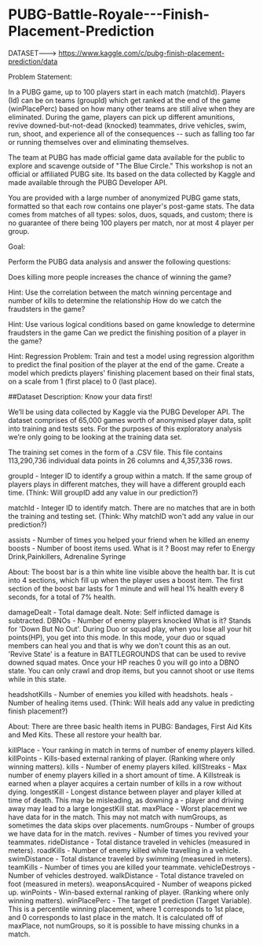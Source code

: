 # PUBG-Battle-Royale---Finish-Placement-Prediction


DATASET--->  https://www.kaggle.com/c/pubg-finish-placement-prediction/data


Problem Statement:

In a PUBG game, up to 100 players start in each match (matchId). Players (Id) can be on teams (groupId) which get ranked at the end of the game (winPlacePerc) based on how many other teams are still alive when they are eliminated. During the game, players can pick up different amunitions, revive downed-but-not-dead (knocked) teammates, drive vehicles, swim, run, shoot, and experience all of the consequences -- such as falling too far or running themselves over and eliminating themselves.

The team at PUBG has made official game data available for the public to explore and scavenge outside of "The Blue Circle." This workshop is not an official or affiliated PUBG site. Its based on the data collected by Kaggle and made available through the PUBG Developer API.

You are provided with a large number of anonymized PUBG game stats, formatted so that each row contains one player's post-game stats. The data comes from matches of all types: solos, duos, squads, and custom; there is no guarantee of there being 100 players per match, nor at most 4 player per group.

Goal:

Perform the PUBG data analysis and answer the following questions:

Does killing more people increases the chance of winning the game?

Hint: Use the correlation between the match winning percentage and number of kills to determine the relationship
How do we catch the fraudsters in the game?

Hint: Use various logical conditions based on game knowledge to determine fraudsters in the game
Can we predict the finishing position of a player in the game?

Hint: Regression Problem: Train and test a model using regression algorithm to predict the final position of the player at the end of the game. Create a model which predicts players' finishing placement based on their final stats, on a scale from 1 (first place) to 0 (last place).

##Dataset Description: Know your data first!

We’ll be using data collected by Kaggle via the PUBG Developer API. The dataset comprises of 65,000 games worth of anonymised player data, split into training and tests sets. For the purposes of this exploratory analysis we’re only going to be looking at the training data set.

The training set comes in the form of a .CSV file. This file contains 113,290,736 individual data points in 26 columns and 4,357,336 rows.

groupId - Integer ID to identify a group within a match. If the same group of players plays in different matches, they will have a different groupId each time.
(Think: Will groupID add any value in our prediction?)

matchId - Integer ID to identify match. There are no matches that are in both the training and testing set.
(Think: Why matchID won't add any value in our prediction?)

assists - Number of times you helped your friend when he killed an enemy
boosts - Number of boost items used.
What is it ? Boost may refer to Energy Drink,Painkillers, Adrenaline Syringe

About: The boost bar is a thin white line visible above the health bar. It is cut into 4 sections, which fill up when the player uses a boost item. The first section of the boost bar lasts for 1 minute and will heal 1% health every 8 seconds, for a total of 7% health.

damageDealt - Total damage dealt. Note: Self inflicted damage is subtracted.
DBNOs - Number of enemy players knocked
What is it? Stands for 'Down But No Out'. During Duo or squad play, when you lose all your hit points(HP), you get into this mode. In this mode, your duo or squad members can heal you and that is why we don't count this as an out. 'Revive State' is a feature in BATTLEGROUNDS that can be used to revive downed squad mates. Once your HP reaches 0 you will go into a DBNO state. You can only crawl and drop items, but you cannot shoot or use items while in this state.

headshotKills - Number of enemies you killed with headshots.
heals - Number of healing items used.
(Think: Will heals add any value in predicting finish placement?)

About: There are three basic health items in PUBG: Bandages, First Aid Kits and Med Kits. These all restore your health bar.

killPlace - Your ranking in match in terms of number of enemy players killed.
killPoints - Kills-based external ranking of player. (Ranking where only winning matters).
kills - Number of enemy players killed.
killStreaks - Max number of enemy players killed in a short amount of time. A Killstreak is earned when a player acquires a certain number of kills in a row without dying.
longestKill - Longest distance between player and player killed at time of death. This may be misleading, as downing a - player and driving away may lead to a large longestKill stat.
maxPlace - Worst placement we have data for in the match. This may not match with numGroups, as sometimes the data skips over placements.
numGroups - Number of groups we have data for in the match.
revives - Number of times you revived your teammates.
rideDistance - Total distance traveled in vehicles (measured in meters).
roadKills - Number of enemy killed while travelling in a vehicle.
swimDistance - Total distance traveled by swimming (measured in meters).
teamKills - Number of times you are killed your teammate.
vehicleDestroys - Number of vehicles destroyed.
walkDistance - Total distance traveled on foot (measured in meters).
weaponsAcquired - Number of weapons picked up.
winPoints - Win-based external ranking of player. (Ranking where only winning matters).
winPlacePerc - The target of prediction (Target Variable). This is a percentile winning placement, where 1 corresponds to 1st place, and 0 corresponds to last place in the match. It is calculated off of maxPlace, not numGroups, so it is possible to have missing chunks in a match.

